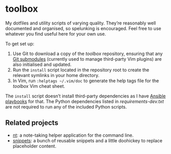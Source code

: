 toolbox
=======

My dotfiles and utility scripts of varying quality. They’re reasonably
well documented and organised, so spelunking is encouraged. Feel free to
use whatever you find useful here for your own use.

To get set up:

1.  Use Git to download a copy of the *toolbox* repository, ensuring
    that any [Git submodules][] (currently used to manage third-party
    Vim plugins) are also initialised and updated.
2.  Run the `install` script located in the repository root to create
    the relevant symlinks in your home directory.
3.  In Vim, run `:helptags ~/.vim/doc` to generate the help tags file
    for the *toolbox* Vim cheat sheet.

The `install` script doesn’t install third-party dependencies as I have
[Ansible playbooks][] for that. The Python dependencies listed in
*requirements-dev.txt* are not required to run any of the included
Python scripts.

  [Git submodules]: <https://git-scm.com/book/en/v2/Git-Tools-Submodules>
  [Ansible playbooks]: <https://www.robotinaponcho.net/git/#setup>


## Related projects

-   [nt][]: a note-taking helper application for the command line.
-   [snippets][]: a bunch of reusable snippets and a little doohickey to
    replace placeholder content.

  [nt]: <https://www.robotinaponcho.net/git/#nt>
  [snippets]: <https://www.robotinaponcho.net/git/#snippets>
